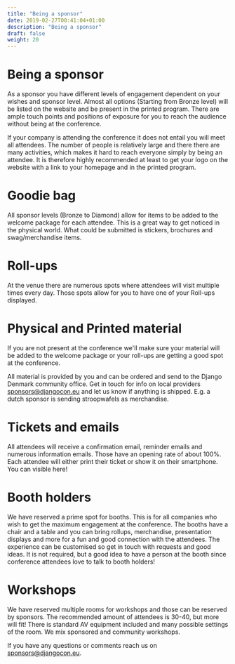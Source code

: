 ```yaml
---
title: "Being a sponsor"
date: 2019-02-27T00:41:04+01:00
description: "Being a sponsor"
draft: false
weight: 20
---
```


# Being a sponsor

As a sponsor you have different levels of engagement dependent on your wishes and sponsor level. Almost all options (Starting from Bronze level) will be listed on the website and be present in the printed program. There are ample touch points and positions of exposure for you to reach the audience without being at the conference.

If your company is attending the conference it does not entail you will meet all attendees. The number of people is relatively large and there there are many activities, which makes it hard to reach everyone simply by being an attendee. It is therefore highly recommended at least to get your logo on the website with a link to your homepage and in the printed program.


# Goodie bag
All sponsor levels (Bronze to Diamond) allow for items to be added to the welcome package for each attendee. This is a great way to get noticed in the physical world. What could be submitted is stickers, brochures and swag/merchandise items.


# Roll-ups
At the venue there are numerous spots where attendees will visit multiple times every day. Those spots allow for you to have one of your Roll-ups displayed.


# Physical and Printed material
If you are not present at the conference we'll make sure your material will be added to the welcome package or your roll-ups are getting a good spot at the conference.

All material is provided by you and can be ordered and send to the Django Denmark community office.
Get in touch for info on local providers [sponsors@djangocon.eu](mailto:sponsors@djangocon.eu) and let us know if anything is shipped. E.g. a dutch sponsor is sending stroopwafels as merchandise.


# Tickets and emails
All attendees will receive a confirmation email, reminder emails and numerous information emails. Those have an opening rate of about 100%. Each attendee will either print their ticket or show it on their smartphone.
You can visible here!


# Booth holders
We have reserved a prime spot for booths. This is for all companies who wish to get the maximum engagement at the conference. The booths have a chair and a table and you can bring rollups, merchandise, presentation displays and more for a fun and good connection with the attendees. The experience can be customised so get in touch with requests and good ideas. It is not required, but a good idea to have a person at the booth since conference attendees love to talk to booth holders!


# Workshops
We have reserved multiple rooms for workshops and those can be reserved by sponsors. The recommended amount of attendees is 30-40, but more will fit! There is standard AV equipment included and many possible settings of the room. We mix sponsored and community workshops.


If you have any questions or comments reach us on [sponsors@djangocon.eu](mailto:sponsors@djangocon.eu).
